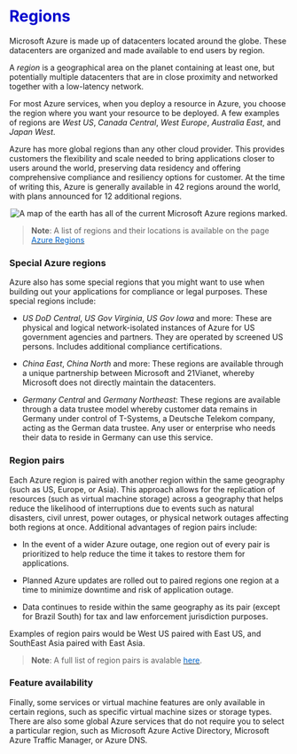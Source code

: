 <h1><strong><span style="color: #0000CD;">Regions</span></strong></h1>

Microsoft Azure is made up of datacenters located around the globe. These datacenters are organized and made available to end users by region.

A *region* is a geographical area on the planet containing at least one, but potentially multiple datacenters that are in close proximity and networked together with a low-latency network.

For most Azure services, when you deploy a resource in Azure, you choose the region where you want your resource to be deployed. A few examples of regions are *West US*, *Canada Central*, *West Europe*, *Australia East*, and *Japan West*.

Azure has more global regions than any other cloud provider. This provides customers the flexibility and scale needed to bring applications closer to users around the world, preserving data residency and offering comprehensive compliance and resiliency options for customer. At the time of writing this, Azure is generally available in 42 regions around the world, with plans announced for 12 additional regions.


<p style="text-align:center;"><img src="../Linked_Image_Files/azureregions.png" alt="A map of the earth has all of the current Microsoft Azure regions marked."></p>


> **Note**: A list of regions and their locations is available on the page<a href="https://azure.microsoft.com/en-us/global-infrastructure/regions/" target="_blank"><span style="color: #0066cc;" color="#0066cc"> Azure Regions</span></a>

### Special Azure regions
Azure also has some special regions that you might want to use when building out your applications for compliance or legal purposes. These special regions include:

- *US DoD Central*, *US Gov Virginia*, *US Gov Iowa* and more: These are  physical and logical network-isolated instances of Azure for US government agencies and partners. They are operated by screened US persons. Includes additional compliance certifications.

- *China East*, *China North* and more: These regions are available through a unique partnership between Microsoft and 21Vianet, whereby Microsoft does not directly maintain the datacenters.

- *Germany Central* and *Germany Northeast*: 
These regions are available through a data trustee model whereby customer data remains in Germany under control of T-Systems, a Deutsche Telekom company, acting as the German data trustee. Any user or enterprise who needs their data to reside in Germany can use this service.

### Region pairs
Each Azure region is paired with another region within the same geography (such as US, Europe, or Asia). This approach allows for the replication of resources (such as virtual machine storage) across a geography that helps reduce the likelihood of interruptions due to events such as natural disasters, civil unrest, power outages, or physical network outages affecting both regions at once. Additional advantages of region pairs include:

- In the event of a wider Azure outage, one region out of every pair is prioritized to help reduce the time it takes to restore them for applications. 

- Planned Azure updates are rolled out to paired regions one region at a time to minimize downtime and risk of application outage.

- Data continues to reside within the same geography as its pair (except for Brazil South) for tax and law enforcement jurisdiction purposes.

Examples of region pairs would be West US paired with East US, and SouthEast Asia paired with East Asia.


> **Note**: A full list of region pairs is avalable <a href="https://docs.microsoft.com/en-us/azure/best-practices-availability-paired-regions#what-are-paired-regions" target="_blank"><span style="color: #0066cc;" color="#0066cc">here</span></a>. 

### Feature availability

Finally, some services or virtual machine features are only available in certain regions, such as specific virtual machine sizes or storage types. There are also some global Azure services that do not require you to select a particular region, such as Microsoft Azure Active Directory, Microsoft Azure Traffic Manager, or Azure DNS. 